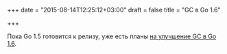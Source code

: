 +++
date = "2015-08-14T12:25:12+03:00"
draft = false
title = "GC в Go 1.6"

+++

<p>Пока Go 1.5 готовится к релизу, уже есть планы <a href="https://docs.google.com/document/d/1kBx98ulj5V5M9Zdeamy7v6ofZXX3yPziAf0V27A64Mo/preview?sle=true">на улучшение GC в Go 1.6</a>.</p>

